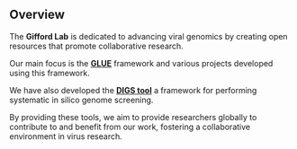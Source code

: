 ## Overview

The **Gifford Lab** is dedicated to advancing viral genomics by creating open resources that promote collaborative research.

Our main focus is the **[GLUE](https://github.com/giffordlabcvr/gluetools)** framework and various projects developed using this framework.

We have also developed the **[DIGS tool](https://github.com/giffordlabcvr/DIGS-tool)** a framework for performing systematic in silico genome screening.

By providing these tools, we aim to provide researchers globally to contribute to and benefit from our work, fostering a collaborative environment in virus research.

